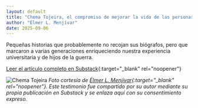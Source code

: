 ```yaml
---
layout: default
title: "Chema Tojeira, el compromiso de mejorar la vida de las personas"
author: "Élmer L. Menjívar"
date: 2025-09-06
---
```

Pequeñas historias que probablemente no recojan sus biógrafos, pero que marcaron a varias generaciones enriqueciendo nuestra experiencia universitaria y de hijos de la guerra.

[Leer el artículo completo en Substack](https://elinutildelafamilia.substack.com/p/chema-tojeira-el-compromiso-de-mejorar){:target="_blank" rel="noopener"}

![Chema Tojeira](https://substackcdn.com/image/fetch/$s_!F_sL!,f_auto,q_auto:good,fl_progressive:steep/https%3A%2F%2Fsubstack-post-media.s3.amazonaws.com%2Fpublic%2Fimages%2F2cc1dbc4-7ebf-449f-917c-b4ec9db5f520_1037x783.jpeg)
*Foto cortesía de [Élmer L. Menjívar](https://elinutildelafamilia.substack.com/){:target="_blank" rel="noopener"}.*
*Este testimonio fue compartido por su autor mediante su propia publicación en Substack y se enlaza aquí con su consentimiento expreso.*

